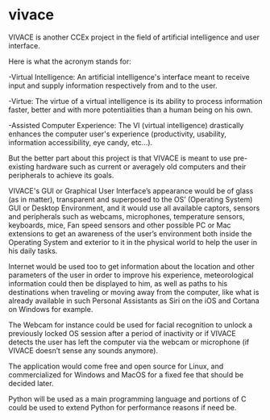 # vivace

VIVACE is another CCEx project in the field of artificial intelligence and user interface.

Here is what the acronym stands for:

-Virtual Intelligence: An artificial intelligence's interface meant to receive input and supply information respectively from and to the user.

-Virtue: The virtue of a virtual intelligence is its ability to process information faster, better and with more potentialities than a human being on his own.

-Assisted Computer Experience: The VI (virtual intelligence) drastically enhances the computer user's experience (productivity, usability, information accessibility, eye candy, etc...).

But the better part about this project is that VIVACE is meant to use pre-existing hardware such as current or averagely old computers and their peripherals to achieve its goals.

VIVACE's GUI or Graphical User Interface’s appearance would be of glass (as in matter), transparent and superposed to the OS’ (Operating System) GUI or Desktop Environment, and it would use all available captors, sensors and peripherals such as webcams, microphones, temperature sensors, keyboards, mice, Fan speed sensors and other possible PC or Mac extensions to get an awareness of the user’s environment both inside the Operating System and exterior to it in the physical world to help the user in his daily tasks.

Internet would be used too to get information about the location and other parameters of the user in order to improve his experience, meteorological information could then be displayed to him, as well as paths to his destinations when traveling or moving away from the computer, like what is already available in such Personal Assistants as Siri on the iOS and Cortana on Windows for example.

The Webcam for instance could be used for facial recognition to unlock a previously locked OS session after a period of inactivity or if VIVACE detects the user has left the computer via the webcam or microphone (if VIVACE doesn’t sense any sounds anymore).

The application would come free and open source for Linux, and commercialized for Windows and MacOS for a fixed fee that should be decided later.

Python will be used as a main programming language and portions of C could be used to extend Python for performance reasons if need be.
